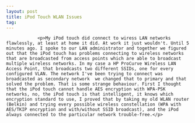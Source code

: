 ```yaml
---
layout: post
title: iPod Touch WLAN Issues
tag: 
---
```



                <p>My iPod touch did connect to wiress LAN networks flawlessly, at least at home it did. At work it just wouldn't. Until 5 minutes ago. I spoke to our LAN administrator and together we figured out that the iPod touch has problems connecting to wireless networks that are broadcasted from access points which are able to broadcast multiple wireless networks. In my case a HP ProCurve Wireless LAN Access Point, that broadcasts two different SSIDs, one for every configured VLAN. The network I've been trying to connect was broadcasted as secondary network  we changed that to primary and that solved the problem. That is some strange behaviour. First I thought that the iPod touch cannot handle AES encryption with WPA-PSK networks, no, the iPod touch is that intelligent, it knows which encryption standard to use, I proved that by taking my old WLAN router (Belkin) and trying every possible wireless constellation (WPA with AES/TKIP encryption and with/without SSID broadcast), and the iPod always connected to the particular network trouble-free.</p>
            
